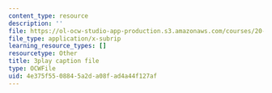 ```yaml
---
content_type: resource
description: ''
file: https://ol-ocw-studio-app-production.s3.amazonaws.com/courses/20-219-becoming-the-next-bill-nye-writing-and-hosting-the-educational-show-january-iap-2015/4e375f5508845a2da08fad4a44f127af_q4524Q4xnqA.vtt
file_type: application/x-subrip
learning_resource_types: []
resourcetype: Other
title: 3play caption file
type: OCWFile
uid: 4e375f55-0884-5a2d-a08f-ad4a44f127af
---
```

